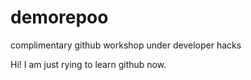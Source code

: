 # demorepoo
complimentary github workshop under developer hacks

Hi! I am just rying to learn github now.
